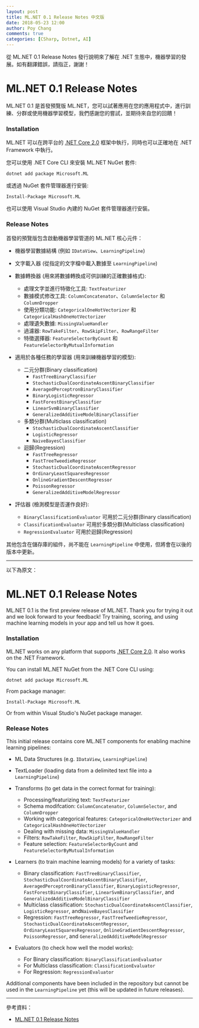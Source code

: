 ```yaml
---
layout: post
title: ML.NET 0.1 Release Notes 中文版
date: 2018-05-23 12:00
author: Poy Chang
comments: true
categories: [CSharp, Dotnet, AI]
---
```

從 ML.NET 0.1 Release Notes 發行說明來了解在 .NET 生態中，機器學習的發展。如有翻譯錯誤，請指正，謝謝！

# ML.NET 0.1 Release Notes

ML.NET 0.1 是首發預覽版 ML.NET，您可以試著應用在您的應用程式中，進行訓練、分群或使用機器學習模型，我們感謝您的嘗試，並期待來自您的回饋！

### Installation

ML.NET 可以在跨平台的 [.NET Core 2.0](https://www.microsoft.com/net/learn/get-started/windows) 框架中執行，同時也可以正確地在 .NET Framework 中執行。

您可以使用 .NET Core CLI 來安裝 ML.NET NuGet 套件:
```
dotnet add package Microsoft.ML
```

或透過 NuGet 套件管理器進行安裝:
```
Install-Package Microsoft.ML
```

也可以使用 Visual Studio 內建的 NuGet 套件管理器進行安裝。

### Release Notes

首發的預覽版包含啟動機器學習管道的 ML.NET 核心元件：

* 機器學習數據結構 (例如 `IDataView`、`LearningPipeline`)

* 文字載入器 (從指定的文字檔中載入數據至 `LearningPipeline`)

* 數據轉換器 (用來將數據轉換成可供訓練的正確數據格式):
    * 處理文字並進行特徵化工具: `TextFeaturizer`
    * 數據模式修改工具: `ColumnConcatenator`、`ColumnSelector` 和 `ColumnDropper`
    * 使用分類功能: `CategoricalOneHotVectorizer` 和 `CategoricalHashOneHotVectorizer`
    * 處理遺失數據: `MissingValueHandler`
    * 過濾器: `RowTakeFilter`、`RowSkipFilter`、`RowRangeFilter`
    * 特徵選擇器: `FeatureSelectorByCount` 和 `FeatureSelectorByMutualInformation`
    
* 適用於各種任務的學習器 (用來訓練機器學習的模型):
    * 二元分群(Binary classification)
        * `FastTreeBinaryClassifier`
        * `StochasticDualCoordinateAscentBinaryClassifier`
        * `AveragedPerceptronBinaryClassifier`
        * `BinaryLogisticRegressor`
        * `FastForestBinaryClassifier`
        * `LinearSvmBinaryClassifier`
        * `GeneralizedAdditiveModelBinaryClassifier`
    * 多類分群(Multiclass classification)
        * `StochasticDualCoordinateAscentClassifier`
        * `LogisticRegressor`
        * `NaiveBayesClassifier`
    * 迴歸(Regression)
        * `FastTreeRegressor`
        * `FastTreeTweedieRegressor`
        * `StochasticDualCoordinateAscentRegressor`
        * `OrdinaryLeastSquaresRegressor`
        * `OnlineGradientDescentRegressor`
        * `PoissonRegressor`
        * `GeneralizedAdditiveModelRegressor`
    
* 評估器 (檢測模型是否運作良好):
    * `BinaryClassificationEvaluator` 可用於二元分群(Binary classification)
    * `ClassificationEvaluator` 可用於多類分群(Multiclass classification)
    * `RegressionEvaluator` 可用於迴歸(Regression)

其他包含在儲存庫的組件，尚不能在 `LearningPipeline` 中使用，但將會在以後的版本中更新。

----------

以下為原文：

# ML.NET 0.1 Release Notes

ML.NET 0.1 is the first preview release of ML.NET. Thank you for trying it out and we look forward to your feedback! Try training, scoring, and using machine learning models in your app and tell us how it goes.

### Installation

ML.NET works on any platform that supports [.NET Core 2.0](https://www.microsoft.com/net/learn/get-started/windows). It also works on the .NET Framework.

You can install ML.NET NuGet from the .NET Core CLI using:
```
dotnet add package Microsoft.ML
```

From package manager:
```
Install-Package Microsoft.ML
```

Or from within Visual Studio's NuGet package manager.

### Release Notes

This initial release contains core ML.NET components for enabling machine learning pipelines:

* ML Data Structures (e.g. `IDataView`, `LearningPipeline`)

* TextLoader (loading data from a delimited text file into a `LearningPipeline`)

* Transforms (to get data in the correct format for training):
    * Processing/featurizing text: `TextFeaturizer`
    * Schema modifcation: `ColumnConcatenator`, `ColumnSelector`, and `ColumnDropper`
    * Working with categorical features: `CategoricalOneHotVectorizer` and `CategoricalHashOneHotVectorizer`
    * Dealing with missing data: `MissingValueHandler`
    * Filters: `RowTakeFilter`, `RowSkipFilter`, `RowRangeFilter`
    * Feature selection: `FeatureSelectorByCount` and `FeatureSelectorByMutualInformation`
    
* Learners (to train machine learning models) for a variety of tasks:
    * Binary classification: `FastTreeBinaryClassifier`, `StochasticDualCoordinateAscentBinaryClassifier`, `AveragedPerceptronBinaryClassifier`, `BinaryLogisticRegressor`, `FastForestBinaryClassifier`,  `LinearSvmBinaryClassifier`, and `GeneralizedAdditiveModelBinaryClassifier`
    * Multiclass classification: `StochasticDualCoordinateAscentClassifier`, `LogisticRegressor`, and`NaiveBayesClassifier`
    * Regression: `FastTreeRegressor`, `FastTreeTweedieRegressor`, `StochasticDualCoordinateAscentRegressor`, `OrdinaryLeastSquaresRegressor`, `OnlineGradientDescentRegressor`, `PoissonRegressor`, and `GeneralizedAdditiveModelRegressor`
    
* Evaluators (to check how well the model works):
    * For Binary classification: `BinaryClassificationEvaluator`
    * For Multiclass classification: `ClassificationEvaluator`
    * For Regression: `RegressionEvaluator`

Additional components have been included in the repository but cannot be used in the `LearningPipeline` yet (this will be updated in future releases).

----------

參考資料：

* [ML.NET 0.1 Release Notes](https://github.com/dotnet/machinelearning/blob/master/docs/release-notes/0.1/release-0.1.md)
